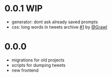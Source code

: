 # 0.0.1 WIP

* generator: dont ask already saved prompts
* css: long words in tweets archive [#1](https://github.com/iamstarkov/generator-underhood/pull/1) by [@Grawl](https://github.com/Grawl)

# 0.0.0

* migrations for old projects
* scripts for dumping tweets
* new frontend
